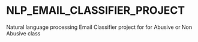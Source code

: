 # NLP_EMAIL_CLASSIFIER_PROJECT
Natural language processing Email Classifier project for for Abusive or Non Abusive class
